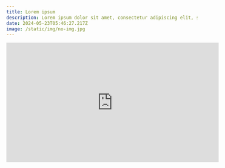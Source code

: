 ```yaml
---
title: Lorem ipsum
description: Lorem ipsum dolor sit amet, consectetur adipiscing elit, sed do eiusmod tempor incididunt ut labore et dolore magna aliqua. Malesuada bibendum arcu vitae elementum curabitur vitae.
date: 2024-05-23T05:46:27.217Z
image: /static/img/no-img.jpg
---
```

<iframe width="560" height="315" src="https://www.youtube-nocookie.com/embed/7lsIHYXOey4?si=fd9SuCc3X2Y6g77d&amp;controls=0&amp;start=0" title="YouTube video player" frameborder="0" allow="accelerometer; autoplay; clipboard-write; encrypted-media; gyroscope; picture-in-picture; web-share" referrerpolicy="strict-origin-when-cross-origin" allowfullscreen></iframe>